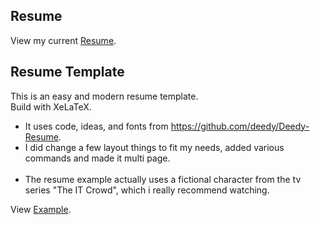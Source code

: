 ## Resume
View my current [Resume](https://github.com/theuema/Resume/blob/my_resume/resume.pdf).

## Resume Template
This is an easy and modern resume template. <br />
Build with XeLaTeX. <br />

* It uses code, ideas, and fonts from https://github.com/deedy/Deedy-Resume. <br />
* I did change a few layout things to fit my needs, added various commands and made it multi page.<br /><br />
* The resume example actually uses a fictional character from the tv series "The IT Crowd", which i really recommend watching.

View [Example](resume.pdf).
